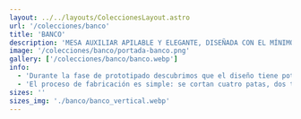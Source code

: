```yaml
---
layout: ../../layouts/ColeccionesLayout.astro
url: '/colecciones/banco'
title: 'BANCO'
description: 'MESA AUXILIAR APILABLE Y ELEGANTE, DISEÑADA CON EL MÍNIMO MATERIAL Y PEGAMENTO, UTILIZANDO JUNTAS MECÁNICAS FÁCILES DE ENSAMBLAR Y DESMONTAR PARA FACILITAR SU MANTENIMIENTO. PENSADA PARA COLOCAR BEBIDAS U OBJETOS QUE ESTORBEN EN LA MESA DE JUEGO, Y QUE PUEDA APILARSE FÁCILMENTE PARA UN ALMACENAMIENTO PRÁCTICO.'
image: '/colecciones/banco/portada-banco.png'
gallery: ['/colecciones/banco/banco.webp']
info:
  - 'Durante la fase de prototipado descubrimos que el diseño tiene potencial multifuncional. Con pequeños ajustes puede convertirse fácilmente en un banco; con modificaciones adicionales, puede transformarse en una periquera, una mesa de centro o incluso un mueble de cocina.'
  - 'El proceso de fabricación es simple: se cortan cuatro patas, dos travesaños y una cubierta. Todas las piezas se boleán, se lijan y se ensamblan. Finalmente, se aseguran con pernos de madera, logrando una estructura estable y resistente.'
sizes: ''
sizes_img: './banco/banco_vertical.webp'
---
```

